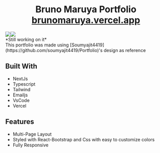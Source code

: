 <h1 align="center">
  Bruno Maruya Portfolio<br/>
  <a href="https://brunomaruya.vercel.app/" target="_blank">brunomaruya.vercel.app</a>
</h1>

<div >
  <div style="display: flex; ">  
    <img  align="top" src="https://github.com/brunomaruya/Portfolio/blob/main/gifs/Desktop.gif" />
    <img  src="https://github.com/brunomaruya/Portfolio/blob/main/gifs/Mobile.gif" />
  </div>
</div>
*Still working on it* <br/>
This portfolio was made using  [Soumyajit4419](https://github.com/soumyajit4419/Portfolio)'s design as reference

## Built With

- NextJs
- Typescript
- Tailwind
- Emailjs
- VsCode
- Vercel

## Features

- Multi-Page Layout
- Styled with React-Bootstrap and Css with easy to customize colors
- Fully Responsive
